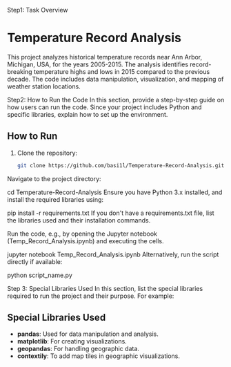 Step1: Task Overview
# Temperature Record Analysis
This project analyzes historical temperature records near Ann Arbor, Michigan, USA, for the years 2005-2015. The analysis identifies record-breaking temperature highs and lows in 2015 compared to the previous decade. The code includes data manipulation, visualization, and mapping of weather station locations.

Step2: How to Run the Code
In this section, provide a step-by-step guide on how users can run the code. Since your project includes Python and specific libraries, explain how to set up the environment.
## How to Run

1. Clone the repository:
   ```bash
   git clone https://github.com/basi1l/Temperature-Record-Analysis.git
Navigate to the project directory:

cd Temperature-Record-Analysis
Ensure you have Python 3.x installed, and install the required libraries using:

pip install -r requirements.txt
If you don't have a requirements.txt file, list the libraries used and their installation commands.

Run the code, e.g., by opening the Jupyter notebook (Temp_Record_Analysis.ipynb) and executing the cells.


jupyter notebook Temp_Record_Analysis.ipynb
Alternatively, run the script directly if available:

python script_name.py

Step 3: Special Libraries Used
In this section, list the special libraries required to run the project and their purpose. For example:
## Special Libraries Used

- **pandas**: Used for data manipulation and analysis.
- **matplotlib**: For creating visualizations.
- **geopandas**: For handling geographic data.
- **contextily**: To add map tiles in geographic visualizations.
